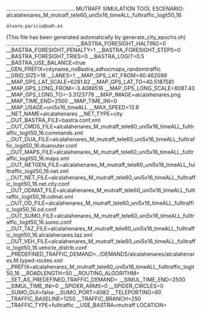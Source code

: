 .............................................
    MUTRAFF SIMULATION TOOL
    ESCENARIO: alcalahenares_M_mutraff_tele60_uni5x16_timeALL_fulltraffic_logit50_16

    alvaro.paricio@uah.es
(This file has been generated automatically by generate_city_epochs.sh)
.............................................
__BASTRA_FORESIGHT_HALTING=0
__BASTRA_FORESIGHT_PENALTY=1
__BASTRA_FORESIGHT_STEPS=0
__BASTRA_FORESIGHT_TRIES=0
__BASTRA_LOGIT=0.5
__BASTRA_USE_BALANCE=true
__GEN_PREFIX=cityname_noBastra_adhocmaps_randomtraffic
__GRID_SIZE=16
__LANES=1
__MAP_GPS_LAT_FROM=40.462099
__MAP_GPS_LAT_SCALE=6281.82
__MAP_GPS_LAT_TO=40.5187581
__MAP_GPS_LONG_FROM=-3.4088516
__MAP_GPS_LONG_SCALE=8087.43
__MAP_GPS_LONG_TO=-3.3123779
__MAP_IMAGE=alcalahenares.png
__MAP_TIME_END=2500
__MAP_TIME_INI=0
__MAP_USAGE=uni5x16_timeALL
__MAX_SPEED=13.9
__NET_NAME=alcalahenares
__NET_TYPE=city
__OUT_BASTRA_FILE=bastra.conf.xml
__OUT_CMDS_FILE=alcalahenares_M_mutraff_tele60_uni5x16_timeALL_fulltraffic_logit50_16.commands.xml
__OUT_DUA_FILE=alcalahenares_M_mutraff_tele60_uni5x16_timeALL_fulltraffic_logit50_16.duarouter.conf
__OUT_MAPS_FILE=alcalahenares_M_mutraff_tele60_uni5x16_timeALL_fulltraffic_logit50_16.maps.xml
__OUT_NETGEN_FILE=alcalahenares_M_mutraff_tele60_uni5x16_timeALL_fulltraffic_logit50_16.net.xml
__OUT_NET_FILE=alcalahenares_M_mutraff_tele60_uni5x16_timeALL_fulltraffic_logit50_16.net.city.conf
__OUT_ODMAT_FILE=alcalahenares_M_mutraff_tele60_uni5x16_timeALL_fulltraffic_logit50_16.odmat.xml
__OUT_OD_FILE=alcalahenares_M_mutraff_tele60_uni5x16_timeALL_fulltraffic_logit50_16.od.conf
__OUT_SUMO_FILE=alcalahenares_M_mutraff_tele60_uni5x16_timeALL_fulltraffic_logit50_16.sumo.conf
__OUT_TAZ_FILE=alcalahenares_M_mutraff_tele60_uni5x16_timeALL_fulltraffic_logit50_16.alcalahenares.taz.xml
__OUT_VEH_FILE=alcalahenares_M_mutraff_tele60_uni5x16_timeALL_fulltraffic_logit50_16.vehicle_distrib.conf
__PREDEFINED_TRAFFIC_DEMAND=../DEMANDS/alcalahenares/alcalahenares.M.typed-routes.xml
__PREFIX=alcalahenares_M_mutraff_tele60_uni5x16_timeALL_fulltraffic_logit50_16
__ROADLENGTH=50
__ROUTING_ALGORITHM=
__SET_AS_PREDEFINED_TRAFFIC_DEMAND=
__SIMUL_TIME_END=2500
__SIMUL_TIME_INI=0
__SPIDER_ARMS=0
__SPIDER_CIRCLES=0
__SUMO_GUI=false
__SUMO_PORT=4082
__TELEPORTING=60
__TRAFFIC_BASELINE=1250
__TRAFFIC_BRANCH=250
__TRAFFIC_TYPE=fulltraffic
__USE_BASTRA=mutraff
LOCATION=    <location netOffset="-465343.12,-4479111.07" convBoundary="0.00,0.00,8087.43,6281.82" origBoundary="-3.408842,40.462103,-3.312420,40.518754" projParameter="+proj=utm +zone=30 +ellps=WGS84 +datum=WGS84 +units=m +no_defs"/>

